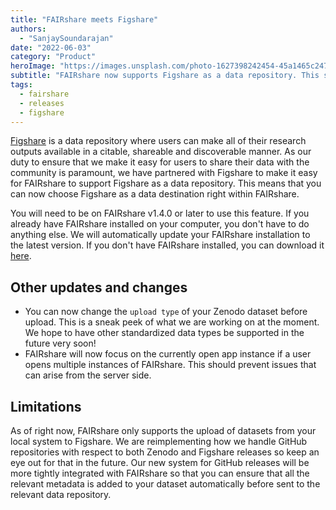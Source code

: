 ```yaml
---
title: "FAIRshare meets Figshare"
authors:
  - "SanjaySoundarajan"
date: "2022-06-03"
category: "Product"
heroImage: "https://images.unsplash.com/photo-1627398242454-45a1465c2479?ixlib=rb-1.2.1&ixid=MnwxMjA3fDB8MHxwaG90by1wYWdlfHx8fGVufDB8fHx8&auto=format&fit=crop&w=1548&q=80"
subtitle: "FAIRshare now supports Figshare as a data repository. This should be a quick and easy way to share data with the community."
tags:
  - fairshare
  - releases
  - figshare
---
```


[Figshare](https://figshare.com/) is a data repository where users can make all of their research outputs available in a citable, shareable and discoverable manner. As our duty to ensure that we make it easy for users to share their data with the community is paramount, we have partnered with Figshare to make it easy for FAIRshare to support Figshare as a data repository. This means that you can now choose Figshare as a data destination right within FAIRshare.

You will need to be on FAIRshare v1.4.0 or later to use this feature. If you already have FAIRshare installed on your computer, you don't have to do anything else. We will automatically update your FAIRshare installation to the latest version. If you don't have FAIRshare installed, you can download it [here](https://docs.fairshareapp.io/docs/getting-started/download-fairshare).

## Other updates and changes

- You can now change the `upload type` of your Zenodo dataset before upload. This is a sneak peek of what we are working on at the moment. We hope to have other standardized data types be supported in the future very soon!
- FAIRshare will now focus on the currently open app instance if a user opens multiple instances of FAIRshare. This should prevent issues that can arise from the server side.

## Limitations

As of right now, FAIRshare only supports the upload of datasets from your local system to Figshare. We are reimplementing how we handle GitHub repositories with respect to both Zenodo and Figshare releases so keep an eye out for that in the future. Our new system for GitHub releases will be more tightly integrated with FAIRshare so that you can ensure that all the relevant metadata is added to your dataset automatically before sent to the relevant data repository.
